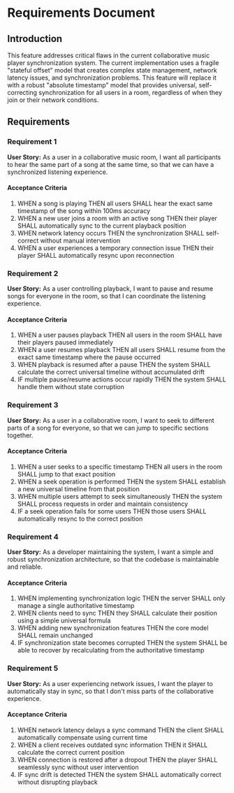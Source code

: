 # Requirements Document

## Introduction

This feature addresses critical flaws in the current collaborative music player synchronization system. The current implementation uses a fragile "stateful offset" model that creates complex state management, network latency issues, and synchronization problems. This feature will replace it with a robust "absolute timestamp" model that provides universal, self-correcting synchronization for all users in a room, regardless of when they join or their network conditions.

## Requirements

### Requirement 1

**User Story:** As a user in a collaborative music room, I want all participants to hear the same part of a song at the same time, so that we can have a synchronized listening experience.

#### Acceptance Criteria

1. WHEN a song is playing THEN all users SHALL hear the exact same timestamp of the song within 100ms accuracy
2. WHEN a new user joins a room with an active song THEN their player SHALL automatically sync to the current playback position
3. WHEN network latency occurs THEN the synchronization SHALL self-correct without manual intervention
4. WHEN a user experiences a temporary connection issue THEN their player SHALL automatically resync upon reconnection

### Requirement 2

**User Story:** As a user controlling playback, I want to pause and resume songs for everyone in the room, so that I can coordinate the listening experience.

#### Acceptance Criteria

1. WHEN a user pauses playback THEN all users in the room SHALL have their players paused immediately
2. WHEN a user resumes playback THEN all users SHALL resume from the exact same timestamp where the pause occurred
3. WHEN playback is resumed after a pause THEN the system SHALL calculate the correct universal timeline without accumulated drift
4. IF multiple pause/resume actions occur rapidly THEN the system SHALL handle them without state corruption

### Requirement 3

**User Story:** As a user in a collaborative room, I want to seek to different parts of a song for everyone, so that we can jump to specific sections together.

#### Acceptance Criteria

1. WHEN a user seeks to a specific timestamp THEN all users in the room SHALL jump to that exact position
2. WHEN a seek operation is performed THEN the system SHALL establish a new universal timeline from that position
3. WHEN multiple users attempt to seek simultaneously THEN the system SHALL process requests in order and maintain consistency
4. IF a seek operation fails for some users THEN those users SHALL automatically resync to the correct position

### Requirement 4

**User Story:** As a developer maintaining the system, I want a simple and robust synchronization architecture, so that the codebase is maintainable and reliable.

#### Acceptance Criteria

1. WHEN implementing synchronization logic THEN the server SHALL only manage a single authoritative timestamp
2. WHEN clients need to sync THEN they SHALL calculate their position using a simple universal formula
3. WHEN adding new synchronization features THEN the core model SHALL remain unchanged
4. IF synchronization state becomes corrupted THEN the system SHALL be able to recover by recalculating from the authoritative timestamp

### Requirement 5

**User Story:** As a user experiencing network issues, I want the player to automatically stay in sync, so that I don't miss parts of the collaborative experience.

#### Acceptance Criteria

1. WHEN network latency delays a sync command THEN the client SHALL automatically compensate using current time
2. WHEN a client receives outdated sync information THEN it SHALL calculate the correct current position
3. WHEN connection is restored after a dropout THEN the player SHALL seamlessly sync without user intervention
4. IF sync drift is detected THEN the system SHALL automatically correct without disrupting playback